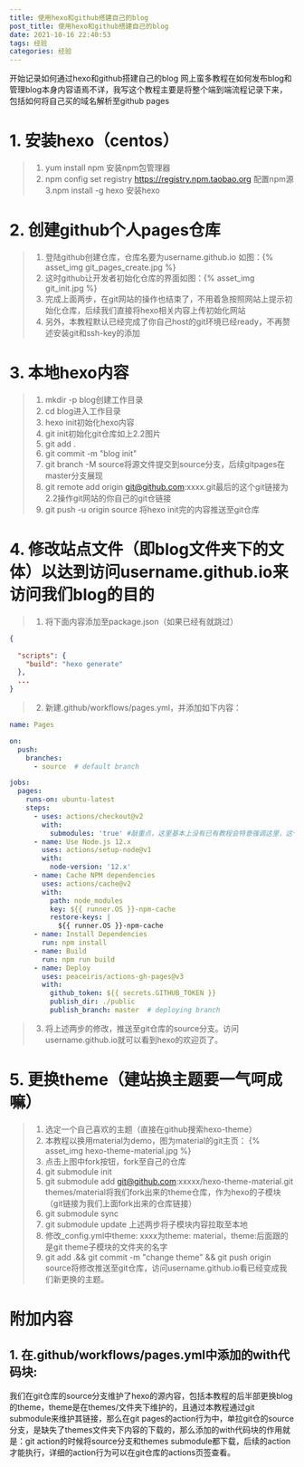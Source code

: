 ```yaml
---
title: 使用hexo和github搭建自己的blog
post_title: 使用hexo和github搭建自己的blog
date: 2021-10-16 22:40:53
tags: 经验
categories: 经验
---
```

开始记录如何通过hexo和github搭建自己的blog
网上蛮多教程在如何发布blog和管理blog本身内容语焉不详，我写这个教程主要是将整个端到端流程记录下来，包括如何将自己买的域名解析至github pages

# 1. 安装hexo（centos）
> 1. yum install npm 安装npm包管理器
> 2. npm config set registry https://registry.npm.taobao.org 配置npm源
> 3.npm install -g hexo 安装hexo

# 2. 创建github个人pages仓库
> 1. 登陆github创建仓库，仓库名要为username.github.io 如图：{% asset_img git_pages_create.jpg %}
> 2. 这时github让开发者初始化仓库的界面如图：{% asset_img git_init.jpg %}
> 3. 完成上面两步，在git网站的操作也结束了，不用着急按照网站上提示初始化仓库，后续我们直接将hexo相关内容上传初始化网站
> 4. 另外，本教程默认已经完成了你自己host的git环境已经ready，不再赘述安装git和ssh-key的添加

# 3. 本地hexo内容
> 1. mkdir -p blog创建工作目录
> 2. cd blog进入工作目录
> 3. hexo init初始化hexo内容
> 4. git init初始化git仓库如上2.2图片
> 5. git add .
> 6. git commit -m "blog init"
> 7. git branch -M source将源文件提交到source分支，后续gitpages在master分支展现
> 8. git remote add origin git@github.com:xxxx.git最后的这个git链接为2.2操作git网站的你自己的git仓链接
> 9. git push -u origin source 将hexo init完的内容推送至git仓库

# 4. 修改站点文件（即blog文件夹下的文体）以达到访问username.github.io来访问我们blog的目的
> 1. 将下面内容添加至package.json（如果已经有就跳过）

```Json
{
    
  "scripts": {
    "build": "hexo generate"
  },
  ...
}
```

> 2. 新建.github/workflows/pages.yml，并添加如下内容：
```Yaml
name: Pages

on:
  push:
    branches:
      - source  # default branch

jobs:
  pages:
    runs-on: ubuntu-latest
    steps:
      - uses: actions/checkout@v2
        with:
          submodules: 'true' #敲重点，这里基本上没有已有教程会特意强调这里，这个with块，作用很大。详见附加内容1
      - name: Use Node.js 12.x
        uses: actions/setup-node@v1
        with:
          node-version: '12.x'
      - name: Cache NPM dependencies
        uses: actions/cache@v2
        with:
          path: node_modules
          key: ${{ runner.OS }}-npm-cache
          restore-keys: |
            ${{ runner.OS }}-npm-cache
      - name: Install Dependencies
        run: npm install
      - name: Build
        run: npm run build
      - name: Deploy
        uses: peaceiris/actions-gh-pages@v3
        with:
          github_token: ${{ secrets.GITHUB_TOKEN }}
          publish_dir: ./public
          publish_branch: master  # deploying branch
```
> 3. 将上述两步的修改，推送至git仓库的source分支。访问username.github.io就可以看到hexo的欢迎页了。

# 5. 更换theme（建站换主题要一气呵成嘛）
> 1. 选定一个自己喜欢的主题（直接在github搜索hexo-theme）
> 2. 本教程以换用material为demo，图为material的git主页： {% asset_img hexo-theme-material.jpg %}
> 3. 点击上图中fork按钮，fork至自己的仓库
> 4. git submodule init
> 5. git submodule add git@github.com:xxxxx/hexo-theme-material.git themes/material将我们fork出来的theme仓库，作为hexo的子模块（git链接为我们上面fork出来的仓库链接）
> 6. git submodule sync
> 7. git submodule update 上述两步将子模块内容拉取至本地
> 8. 修改_config.yml中theme: xxxx为theme: material，theme:后面跟的是git theme子模块的文件夹的名字
> 9. git add .&& git commit -m "change theme" && git push origin source将修改推送至git仓库，访问username.github.io看已经变成我们新更换的主题。

# 附加内容
## 1. 在.github/workflows/pages.yml中添加的with代码块:
我们在git仓库的source分支维护了hexo的源内容，包括本教程的后半部更换blog的theme，theme是在themes/文件夹下维护的，且通过本教程通过git submodule来维护其链接，那么在git pages的action行为中，单拉git仓的source分支，是缺失了themes文件夹下内容的下载的，那么添加的with代码块的作用就是：git action的时候将source分支和themes submodule都下载，后续的action才能执行，详细的action行为可以在git仓库的actions页签查看。